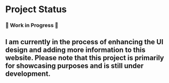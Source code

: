 # Project Status
### 🚧 Work in Progress 🚧

## I am currently in the process of enhancing the UI design and adding more information to this website. Please note that this project is primarily for showcasing purposes and is still under development.

